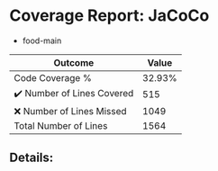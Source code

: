 
# Coverage Report: JaCoCo

* food-main
      
      
| Outcome                 | Value                                                               |
|-------------------------|---------------------------------------------------------------------|
| Code Coverage %         | 32.93%               |
| :heavy_check_mark: Number of Lines Covered | 515    |
| :x: Number of Lines Missed  | 1049     |
| Total Number of Lines   | 1564     |


## Details:

    
